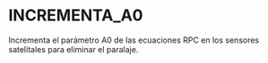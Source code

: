 # INCREMENTA\_A0

Incrementa el parámetro A0 de las ecuaciones RPC en los sensores satelitales para eliminar el paralaje.

